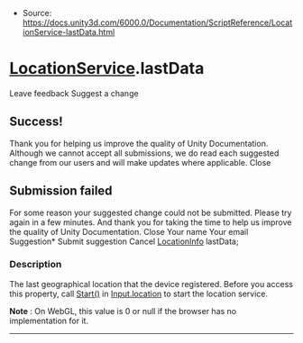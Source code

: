 * Source: https://docs.unity3d.com/6000.0/Documentation/ScriptReference/LocationService-lastData.html

#  [LocationService](https://docs.unity3d.com/6000.0/Documentation/ScriptReference/LocationService.html).lastData
Leave feedback
Suggest a change
## Success!
Thank you for helping us improve the quality of Unity Documentation. Although we cannot accept all submissions, we do read each suggested change from our users and will make updates where applicable.
Close
## Submission failed
For some reason your suggested change could not be submitted. Please <a>try again</a> in a few minutes. And thank you for taking the time to help us improve the quality of Unity Documentation.
Close
Your name Your email Suggestion* Submit suggestion
Cancel
[LocationInfo](https://docs.unity3d.com/6000.0/Documentation/ScriptReference/LocationInfo.html) lastData; 
### Description
The last geographical location that the device registered.
Before you access this property, call [Start()](https://docs.unity3d.com/6000.0/Documentation/ScriptReference/LocationService.Start.html) in [Input.location](https://docs.unity3d.com/6000.0/Documentation/ScriptReference/Input-location.html) to start the location service.  
  
**Note** : On WebGL, this value is 0 or null if the browser has no implementation for it.
* * *
